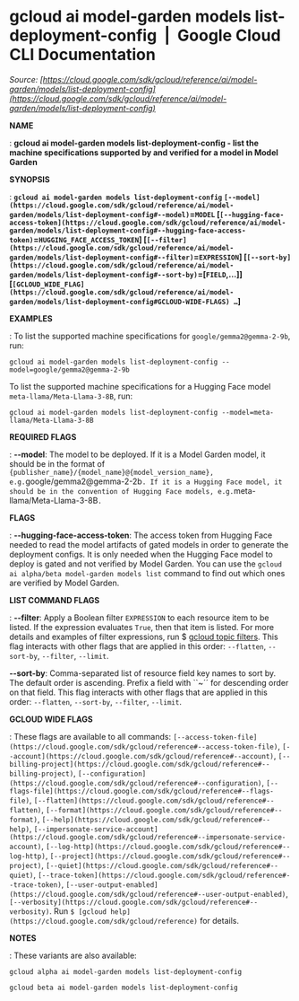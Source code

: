 # gcloud ai model-garden models list-deployment-config  |  Google Cloud CLI Documentation

*Source: [https://cloud.google.com/sdk/gcloud/reference/ai/model-garden/models/list-deployment-config](https://cloud.google.com/sdk/gcloud/reference/ai/model-garden/models/list-deployment-config)*

**NAME**

: **gcloud ai model-garden models list-deployment-config - list the machine specifications supported by and verified for a model in Model Garden**

**SYNOPSIS**

: **`gcloud ai model-garden models list-deployment-config` `[--model](https://cloud.google.com/sdk/gcloud/reference/ai/model-garden/models/list-deployment-config#--model)`=`MODEL` [`[--hugging-face-access-token](https://cloud.google.com/sdk/gcloud/reference/ai/model-garden/models/list-deployment-config#--hugging-face-access-token)`=`HUGGING_FACE_ACCESS_TOKEN`] [`[--filter](https://cloud.google.com/sdk/gcloud/reference/ai/model-garden/models/list-deployment-config#--filter)`=`EXPRESSION`] [`[--sort-by](https://cloud.google.com/sdk/gcloud/reference/ai/model-garden/models/list-deployment-config#--sort-by)`=[`FIELD`,…]] [`[GCLOUD_WIDE_FLAG](https://cloud.google.com/sdk/gcloud/reference/ai/model-garden/models/list-deployment-config#GCLOUD-WIDE-FLAGS) …`]**

**EXAMPLES**

: To list the supported machine specifications for
`google/gemma2@gemma-2-9b`, run:

```
gcloud ai model-garden models list-deployment-config --model=google/gemma2@gemma-2-9b
```

To list the supported machine specifications for a Hugging Face model
`meta-llama/Meta-Llama-3-8B`, run:

```
gcloud ai model-garden models list-deployment-config --model=meta-llama/Meta-Llama-3-8B
```

**REQUIRED FLAGS**

: **--model**:
The model to be deployed. If it is a Model Garden model, it should be in the
format of `{publisher_name}/{model_name}@{model_version_name}, e.g.`google/gemma2@gemma-2-2b`. If it is a Hugging Face model, it should
be in the convention of Hugging Face models, e.g.`meta-llama/Meta-Llama-3-8B`.`

**FLAGS**

: **--hugging-face-access-token**:
The access token from Hugging Face needed to read the model artifacts of gated
models in order to generate the deployment configs. It is only needed when the
Hugging Face model to deploy is gated and not verified by Model Garden. You can
use the `gcloud ai alpha/beta model-garden models list` command to
find out which ones are verified by Model Garden.

**LIST COMMAND FLAGS**

: **--filter**:
Apply a Boolean filter `EXPRESSION` to each resource item
to be listed. If the expression evaluates `True`, then that item is
listed. For more details and examples of filter expressions, run $ [gcloud topic filters](https://cloud.google.com/sdk/gcloud/reference/topic/filters). This flag
interacts with other flags that are applied in this order:
`--flatten`, `--sort-by`, `--filter`,
`--limit`.

**--sort-by**:
Comma-separated list of resource field key names to sort by. The default order
is ascending. Prefix a field with ``~´´ for descending order on that
field. This flag interacts with other flags that are applied in this order:
`--flatten`, `--sort-by`, `--filter`,
`--limit`.

**GCLOUD WIDE FLAGS**

: These flags are available to all commands: `[--access-token-file](https://cloud.google.com/sdk/gcloud/reference#--access-token-file)`,
`[--account](https://cloud.google.com/sdk/gcloud/reference#--account)`, `[--billing-project](https://cloud.google.com/sdk/gcloud/reference#--billing-project)`,
`[--configuration](https://cloud.google.com/sdk/gcloud/reference#--configuration)`,
`[--flags-file](https://cloud.google.com/sdk/gcloud/reference#--flags-file)`,
`[--flatten](https://cloud.google.com/sdk/gcloud/reference#--flatten)`, `[--format](https://cloud.google.com/sdk/gcloud/reference#--format)`, `[--help](https://cloud.google.com/sdk/gcloud/reference#--help)`, `[--impersonate-service-account](https://cloud.google.com/sdk/gcloud/reference#--impersonate-service-account)`,
`[--log-http](https://cloud.google.com/sdk/gcloud/reference#--log-http)`,
`[--project](https://cloud.google.com/sdk/gcloud/reference#--project)`, `[--quiet](https://cloud.google.com/sdk/gcloud/reference#--quiet)`, `[--trace-token](https://cloud.google.com/sdk/gcloud/reference#--trace-token)`, `[--user-output-enabled](https://cloud.google.com/sdk/gcloud/reference#--user-output-enabled)`,
`[--verbosity](https://cloud.google.com/sdk/gcloud/reference#--verbosity)`.
Run `$ [gcloud help](https://cloud.google.com/sdk/gcloud/reference)` for details.

**NOTES**

: These variants are also available:

```
gcloud alpha ai model-garden models list-deployment-config
```

```
gcloud beta ai model-garden models list-deployment-config
```